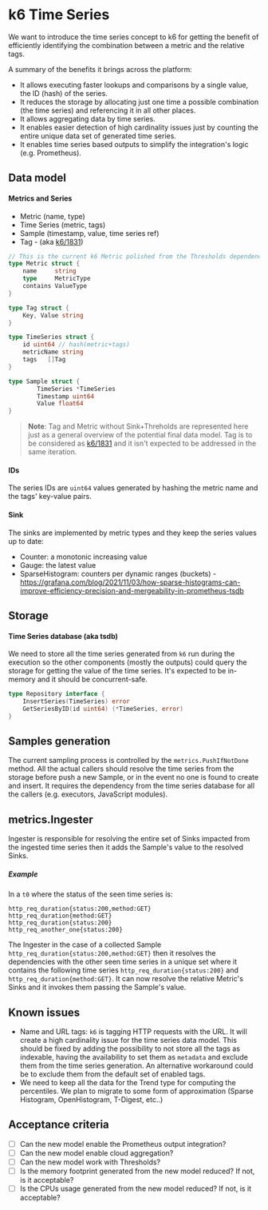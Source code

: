 # k6 Time Series

We want to introduce the time series concept to k6 for getting the benefit of efficiently identifying the combination between a metric and the relative tags.

A summary of the benefits it brings across the platform:

* It allows executing faster lookups and comparisons by a single value, the ID (hash) of the series.
* It reduces the storage by allocating just one time a possible combination (the time series) and referencing it in all other places. 
* It allows aggregating data by time series.
* It enables easier detection of high cardinality issues just by counting the entire unique data set of generated time series.
* It enables time series based outputs to simplify the integration's logic (e.g. Prometheus).

## Data model

#### Metrics and Series

* Metric (name, type)
* Time Series (metric, tags)
* Sample (timestamp, value, time series ref)
* Tag - (aka [k6/1831](https://github.com/grafana/k6/issues/1831))

```go
// This is the current k6 Metric polished from the Thresholds dependencies.
type Metric struct {
	name     string
	type     MetricType
	contains ValueType
}

type Tag struct {
    Key, Value string
}

type TimeSeries struct {
	id uint64 // hash(metric+tags)
	metricName string
	tags   []Tag
}

type Sample struct {
        TimeSeries *TimeSeries
        Timestamp uint64
        Value float64
}
```

> **Note**: Tag and Metric without Sink+Threholds are represented here just as a general overview of the potential final data model. Tag is to be considered as [k6/1831](https://github.com/grafana/k6/issues/1831) and it isn't expected to be addressed in the same iteration.

#### IDs

The series IDs are `uint64` values generated by hashing the metric name and the tags' key-value pairs.

#### Sink

The sinks are implemented by metric types and they keep the series values up to date:

* Counter:  a monotonic increasing value
* Gauge: the latest value
* SparseHistogram: counters per dynamic ranges (buckets) - https://grafana.com/blog/2021/11/03/how-sparse-histograms-can-improve-efficiency-precision-and-mergeability-in-prometheus-tsdb

## Storage

#### Time Series database (aka tsdb)

We need to store all the time series generated from `k6` run during the execution so the other components (mostly the outputs) could query the storage for getting the value of the time series. It's expected to be in-memory and it should be concurrent-safe.

```go
type Repository interface {
    InsertSeries(TimeSeries) error
    GetSeriesByID(id uint64) (*TimeSeries, error)
}
```

## Samples generation

The current sampling process is controlled by the `metrics.PushIfNotDone` method. All the actual callers should resolve the time series from the storage before push a new Sample, or in the event no one is found to create and insert.
It requires the dependency from the time series database for all the callers (e.g. executors, JavaScript modules).

## metrics.Ingester

Ingester is responsible for resolving the entire set of Sinks impacted from the ingested time series then it adds the Sample's value to the resolved Sinks.

##### Example

In a `t0` where the status of the seen time series is:

```text
http_req_duration{status:200,method:GET}
http_req_duration{method:GET}
http_req_duration{status:200}
http_req_another_one{status:200}
```

The Ingester in the case of a collected Sample `http_req_duration{status:200,method:GET}` then it resolves the dependencies with the other seen time series in a unique set where it contains the following time series  `http_req_duration{status:200}` and `http_req_duration{method:GET}`. It can now resolve the relative Metric's Sinks and it invokes them passing the Sample's value.

## Known issues

* Name and URL tags: `k6` is tagging HTTP requests with the URL. It will create a high cardinality issue for the time series data model. This should be fixed by adding the possibility to not store all the tags as indexable, having the availability to set them as `metadata` and exclude them from the time series generation. An alternative workaround could be to exclude them from the default set of enabled tags.
* We need to keep all the data for the Trend type for computing the percentiles. We plan to migrate to some form of approximation (Sparse Histogram, OpenHistogram, T-Digest, etc..)

## Acceptance criteria

- [ ] Can the new model enable the Prometheus output integration?
- [ ] Can the new model enable cloud aggregation?
- [ ] Can the new model work with Thresholds?
- [ ] Is the memory footprint generated from the new model reduced? If not, is it acceptable?
- [ ] Is the CPUs usage generated from the new model reduced? If not, is it acceptable?
